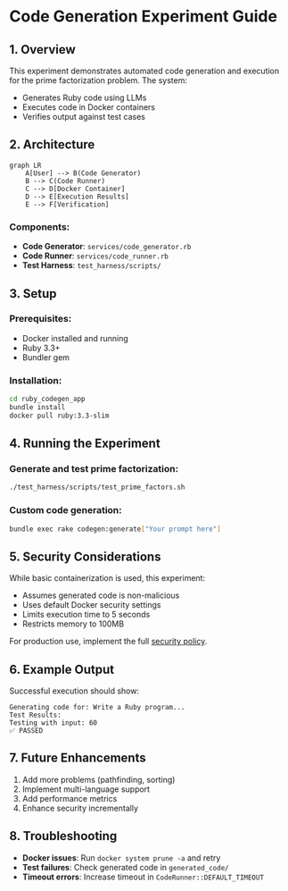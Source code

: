 # Code Generation Experiment Guide

## 1. Overview
This experiment demonstrates automated code generation and execution for the prime factorization problem. The system:
- Generates Ruby code using LLMs
- Executes code in Docker containers
- Verifies output against test cases

## 2. Architecture
```mermaid
graph LR
    A[User] --> B(Code Generator)
    B --> C(Code Runner)
    C --> D[Docker Container]
    D --> E[Execution Results]
    E --> F[Verification]
```

### Components:
- **Code Generator**: `services/code_generator.rb`
- **Code Runner**: `services/code_runner.rb`
- **Test Harness**: `test_harness/scripts/`

## 3. Setup
### Prerequisites:
- Docker installed and running
- Ruby 3.3+
- Bundler gem

### Installation:
```bash
cd ruby_codegen_app
bundle install
docker pull ruby:3.3-slim
```

## 4. Running the Experiment
### Generate and test prime factorization:
```bash
./test_harness/scripts/test_prime_factors.sh
```

### Custom code generation:
```bash
bundle exec rake codegen:generate["Your prompt here"]
```

## 5. Security Considerations
While basic containerization is used, this experiment:
- Assumes generated code is non-malicious
- Uses default Docker security settings
- Limits execution time to 5 seconds
- Restricts memory to 100MB

For production use, implement the full [security policy](security_policy.md).

## 6. Example Output
Successful execution should show:
```
Generating code for: Write a Ruby program...
Test Results:
Testing with input: 60
✅ PASSED
```

## 7. Future Enhancements
1. Add more problems (pathfinding, sorting)
2. Implement multi-language support
3. Add performance metrics
4. Enhance security incrementally

## 8. Troubleshooting
- **Docker issues**: Run `docker system prune -a` and retry
- **Test failures**: Check generated code in `generated_code/`
- **Timeout errors**: Increase timeout in `CodeRunner::DEFAULT_TIMEOUT`